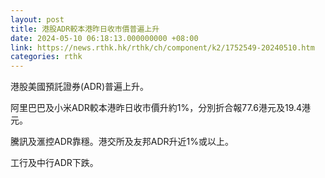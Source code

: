 ```yaml
---
layout: post
title: 港股ADR較本港昨日收市價普遍上升
date: 2024-05-10 06:18:13.000000000 +08:00
link: https://news.rthk.hk/rthk/ch/component/k2/1752549-20240510.htm
categories: rthk
---
```


港股美國預託證券(ADR)普遍上升。

阿里巴巴及小米ADR較本港昨日收市價升約1%，分別折合報77.6港元及19.4港元。

騰訊及滙控ADR靠穩。港交所及友邦ADR升近1%或以上。

工行及中行ADR下跌。
